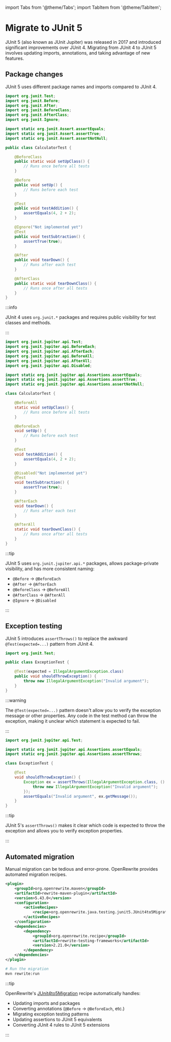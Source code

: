 import Tabs from '@theme/Tabs';
import TabItem from '@theme/TabItem';

# Migrate to JUnit 5

JUnit 5 (also known as JUnit Jupiter) was released in 2017 and introduced significant improvements over JUnit 4.
Migrating from JUnit 4 to JUnit 5 involves updating imports, annotations, and taking advantage of new features.

## Package changes

JUnit 5 uses different package names and imports compared to JUnit 4.

<Tabs>
<TabItem value="before" label="Before">

```java title="CalculatorTest.java"
import org.junit.Test;
import org.junit.Before;
import org.junit.After;
import org.junit.BeforeClass;
import org.junit.AfterClass;
import org.junit.Ignore;

import static org.junit.Assert.assertEquals;
import static org.junit.Assert.assertTrue;
import static org.junit.Assert.assertNotNull;

public class CalculatorTest {

    @BeforeClass
    public static void setUpClass() {
        // Runs once before all tests
    }

    @Before
    public void setUp() {
        // Runs before each test
    }

    @Test
    public void testAddition() {
        assertEquals(4, 2 + 2);
    }

    @Ignore("Not implemented yet")
    @Test
    public void testSubtraction() {
        assertTrue(true);
    }

    @After
    public void tearDown() {
        // Runs after each test
    }

    @AfterClass
    public static void tearDownClass() {
        // Runs once after all tests
    }
}
```

:::info

JUnit 4 uses `org.junit.*` packages and requires public visibility for test classes and methods.

:::

</TabItem>
<TabItem value="after" label="After">

```java title="CalculatorTest.java"
import org.junit.jupiter.api.Test;
import org.junit.jupiter.api.BeforeEach;
import org.junit.jupiter.api.AfterEach;
import org.junit.jupiter.api.BeforeAll;
import org.junit.jupiter.api.AfterAll;
import org.junit.jupiter.api.Disabled;

import static org.junit.jupiter.api.Assertions.assertEquals;
import static org.junit.jupiter.api.Assertions.assertTrue;
import static org.junit.jupiter.api.Assertions.assertNotNull;

class CalculatorTest {

    @BeforeAll
    static void setUpClass() {
        // Runs once before all tests
    }

    @BeforeEach
    void setUp() {
        // Runs before each test
    }

    @Test
    void testAddition() {
        assertEquals(4, 2 + 2);
    }

    @Disabled("Not implemented yet")
    @Test
    void testSubtraction() {
        assertTrue(true);
    }

    @AfterEach
    void tearDown() {
        // Runs after each test
    }

    @AfterAll
    static void tearDownClass() {
        // Runs once after all tests
    }
}
```

:::tip

JUnit 5 uses `org.junit.jupiter.api.*` packages, allows package-private visibility, and has more consistent naming:
- `@Before` → `@BeforeEach`
- `@After` → `@AfterEach`
- `@BeforeClass` → `@BeforeAll`
- `@AfterClass` → `@AfterAll`
- `@Ignore` → `@Disabled`

:::

</TabItem>
</Tabs>

## Exception testing

JUnit 5 introduces `assertThrows()` to replace the awkward `@Test(expected=...)` pattern from JUnit 4.

<Tabs>
<TabItem value="before" label="Before">

```java title="ExceptionTest.java"
import org.junit.Test;

public class ExceptionTest {

    @Test(expected = IllegalArgumentException.class)
    public void shouldThrowException() {
        throw new IllegalArgumentException("Invalid argument");
    }
}
```

:::warning

The `@Test(expected=...)` pattern doesn't allow you to verify the exception message or other properties.
Any code in the test method can throw the exception, making it unclear which statement is expected to fail.

:::

</TabItem>
<TabItem value="after" label="After">

```java title="ExceptionTest.java"
import org.junit.jupiter.api.Test;

import static org.junit.jupiter.api.Assertions.assertEquals;
import static org.junit.jupiter.api.Assertions.assertThrows;

class ExceptionTest {

    @Test
    void shouldThrowException() {
        Exception ex = assertThrows(IllegalArgumentException.class, () -> {
            throw new IllegalArgumentException("Invalid argument");
        });
        assertEquals("Invalid argument", ex.getMessage());
    }
}
```

:::tip

JUnit 5's `assertThrows()` makes it clear which code is expected to throw the exception and allows you to verify exception properties.

:::

</TabItem>
</Tabs>

## Automated migration

Manual migration can be tedious and error-prone. OpenRewrite provides automated migration recipes.

```xml title="pom.xml"
<plugin>
    <groupId>org.openrewrite.maven</groupId>
    <artifactId>rewrite-maven-plugin</artifactId>
    <version>5.43.0</version>
    <configuration>
        <activeRecipes>
            <recipe>org.openrewrite.java.testing.junit5.JUnit4to5Migration</recipe>
        </activeRecipes>
    </configuration>
    <dependencies>
        <dependency>
            <groupId>org.openrewrite.recipe</groupId>
            <artifactId>rewrite-testing-frameworks</artifactId>
            <version>2.21.0</version>
        </dependency>
    </dependencies>
</plugin>
```

```bash
# Run the migration
mvn rewrite:run
```

:::tip

OpenRewrite's [JUnit4to5Migration](https://docs.openrewrite.org/recipes/java/testing/junit5/junit4to5migration) recipe automatically handles:
- Updating imports and packages
- Converting annotations (`@Before` → `@BeforeEach`, etc.)
- Migrating exception testing patterns
- Updating assertions to JUnit 5 equivalents
- Converting JUnit 4 rules to JUnit 5 extensions

:::
